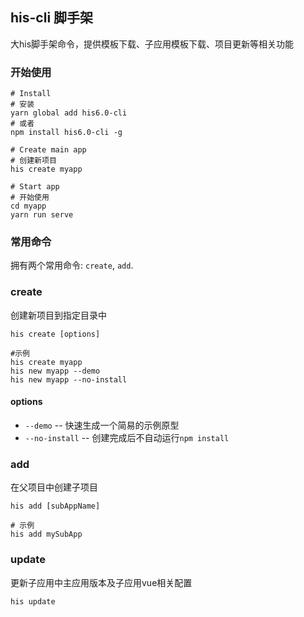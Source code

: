<!--
 * @Author: smallalso<hu141418@gmail.com>
 * @Date: 2020-12-16 21:26:55
 * @LastEditors: smallalso<hu141418@gmail.com>
 * @LastEditTime: 2020-12-18 11:00:48
 * @FilePath: /his-doc/docs/tool/his-cli.md
-->
## his-cli 脚手架 

大his脚手架命令，提供模板下载、子应用模板下载、项目更新等相关功能

### 开始使用

```shell
# Install
# 安装
yarn global add his6.0-cli
# 或者
npm install his6.0-cli -g

# Create main app
# 创建新项目
his create myapp

# Start app
# 开始使用
cd myapp
yarn run serve
```

### 常用命令

拥有两个常用命令: `create`, `add`.

### create

<span title="Create main app with new directory.">创建新项目到指定目录中</span>

```shell
his create [options]
```

```shell
#示例
his create myapp
his new myapp --demo
his new myapp --no-install
```

#### options

- `--demo` <span title="Generate a dead simple project for quick prototype">-- 快速生成一个简易的示例原型</span>
- `--no-install` <span title="Disable npm install after files created">-- 创建完成后不自动运行`npm install`</span>

### add

<span title="create sub app in main app">在父项目中创建子项目</span>

```shell
his add [subAppName]
```

```shell
# 示例
his add mySubApp
```


### update

<span title="create sub app in main app">更新子应用中主应用版本及子应用vue相关配置</span>

```shell
his update
```
